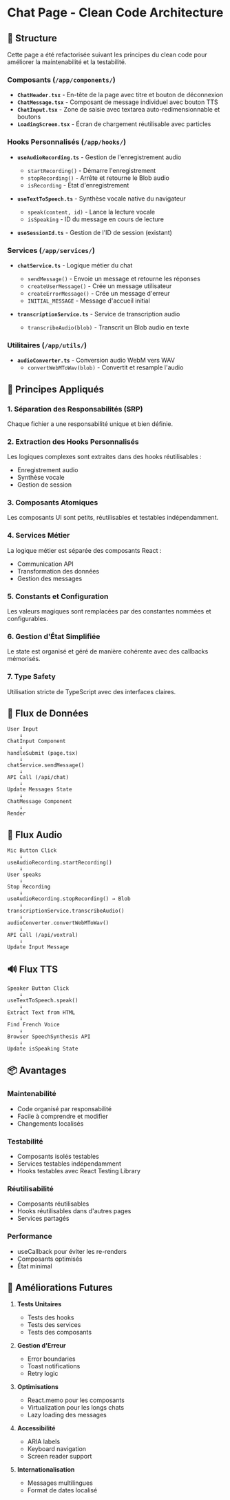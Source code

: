 # Chat Page - Clean Code Architecture

## 📁 Structure

Cette page a été refactorisée suivant les principes du clean code pour améliorer la maintenabilité et la testabilité.

### Composants (`/app/components/`)

- **`ChatHeader.tsx`** - En-tête de la page avec titre et bouton de déconnexion
- **`ChatMessage.tsx`** - Composant de message individuel avec bouton TTS
- **`ChatInput.tsx`** - Zone de saisie avec textarea auto-redimensionnable et boutons
- **`LoadingScreen.tsx`** - Écran de chargement réutilisable avec particles

### Hooks Personnalisés (`/app/hooks/`)

- **`useAudioRecording.ts`** - Gestion de l'enregistrement audio
  - `startRecording()` - Démarre l'enregistrement
  - `stopRecording()` - Arrête et retourne le Blob audio
  - `isRecording` - État d'enregistrement

- **`useTextToSpeech.ts`** - Synthèse vocale native du navigateur
  - `speak(content, id)` - Lance la lecture vocale
  - `isSpeaking` - ID du message en cours de lecture

- **`useSessionId.ts`** - Gestion de l'ID de session (existant)

### Services (`/app/services/`)

- **`chatService.ts`** - Logique métier du chat
  - `sendMessage()` - Envoie un message et retourne les réponses
  - `createUserMessage()` - Crée un message utilisateur
  - `createErrorMessage()` - Crée un message d'erreur
  - `INITIAL_MESSAGE` - Message d'accueil initial

- **`transcriptionService.ts`** - Service de transcription audio
  - `transcribeAudio(blob)` - Transcrit un Blob audio en texte

### Utilitaires (`/app/utils/`)

- **`audioConverter.ts`** - Conversion audio WebM vers WAV
  - `convertWebMToWav(blob)` - Convertit et resample l'audio

## 🎯 Principes Appliqués

### 1. **Séparation des Responsabilités (SRP)**
Chaque fichier a une responsabilité unique et bien définie.

### 2. **Extraction des Hooks Personnalisés**
Les logiques complexes sont extraites dans des hooks réutilisables :
- Enregistrement audio
- Synthèse vocale
- Gestion de session

### 3. **Composants Atomiques**
Les composants UI sont petits, réutilisables et testables indépendamment.

### 4. **Services Métier**
La logique métier est séparée des composants React :
- Communication API
- Transformation des données
- Gestion des messages

### 5. **Constants et Configuration**
Les valeurs magiques sont remplacées par des constantes nommées et configurables.

### 6. **Gestion d'État Simplifiée**
Le state est organisé et géré de manière cohérente avec des callbacks mémorisés.

### 7. **Type Safety**
Utilisation stricte de TypeScript avec des interfaces claires.

## 🔄 Flux de Données

```
User Input
    ↓
ChatInput Component
    ↓
handleSubmit (page.tsx)
    ↓
chatService.sendMessage()
    ↓
API Call (/api/chat)
    ↓
Update Messages State
    ↓
ChatMessage Component
    ↓
Render
```

## 🎤 Flux Audio

```
Mic Button Click
    ↓
useAudioRecording.startRecording()
    ↓
User speaks
    ↓
Stop Recording
    ↓
useAudioRecording.stopRecording() → Blob
    ↓
transcriptionService.transcribeAudio()
    ↓
audioConverter.convertWebMToWav()
    ↓
API Call (/api/voxtral)
    ↓
Update Input Message
```

## 🔊 Flux TTS

```
Speaker Button Click
    ↓
useTextToSpeech.speak()
    ↓
Extract Text from HTML
    ↓
Find French Voice
    ↓
Browser SpeechSynthesis API
    ↓
Update isSpeaking State
```

## 📦 Avantages

### Maintenabilité
- Code organisé par responsabilité
- Facile à comprendre et modifier
- Changements localisés

### Testabilité
- Composants isolés testables
- Services testables indépendamment
- Hooks testables avec React Testing Library

### Réutilisabilité
- Composants réutilisables
- Hooks réutilisables dans d'autres pages
- Services partagés

### Performance
- useCallback pour éviter les re-renders
- Composants optimisés
- État minimal

## 🚀 Améliorations Futures

1. **Tests Unitaires**
   - Tests des hooks
   - Tests des services
   - Tests des composants

2. **Gestion d'Erreur**
   - Error boundaries
   - Toast notifications
   - Retry logic

3. **Optimisations**
   - React.memo pour les composants
   - Virtualization pour les longs chats
   - Lazy loading des messages

4. **Accessibilité**
   - ARIA labels
   - Keyboard navigation
   - Screen reader support

5. **Internationalisation**
   - Messages multilingues
   - Format de dates localisé
